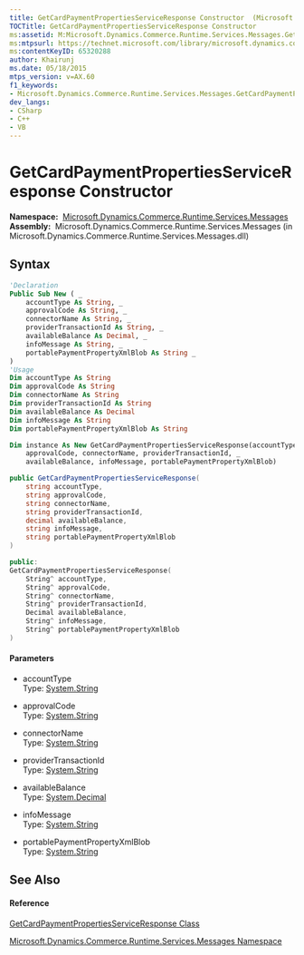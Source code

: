 ```yaml
---
title: GetCardPaymentPropertiesServiceResponse Constructor  (Microsoft.Dynamics.Commerce.Runtime.Services.Messages)
TOCTitle: GetCardPaymentPropertiesServiceResponse Constructor
ms:assetid: M:Microsoft.Dynamics.Commerce.Runtime.Services.Messages.GetCardPaymentPropertiesServiceResponse.#ctor(System.String,System.String,System.String,System.String,System.Decimal,System.String,System.String)
ms:mtpsurl: https://technet.microsoft.com/library/microsoft.dynamics.commerce.runtime.services.messages.getcardpaymentpropertiesserviceresponse.getcardpaymentpropertiesserviceresponse(v=AX.60)
ms:contentKeyID: 65320288
author: Khairunj
ms.date: 05/18/2015
mtps_version: v=AX.60
f1_keywords:
- Microsoft.Dynamics.Commerce.Runtime.Services.Messages.GetCardPaymentPropertiesServiceResponse.#ctor
dev_langs:
- CSharp
- C++
- VB
---
```


# GetCardPaymentPropertiesServiceResponse Constructor

**Namespace:**  [Microsoft.Dynamics.Commerce.Runtime.Services.Messages](microsoft-dynamics-commerce-runtime-services-messages-namespace.md)  
**Assembly:**  Microsoft.Dynamics.Commerce.Runtime.Services.Messages (in Microsoft.Dynamics.Commerce.Runtime.Services.Messages.dll)

## Syntax

``` vb
'Declaration
Public Sub New ( _
    accountType As String, _
    approvalCode As String, _
    connectorName As String, _
    providerTransactionId As String, _
    availableBalance As Decimal, _
    infoMessage As String, _
    portablePaymentPropertyXmlBlob As String _
)
'Usage
Dim accountType As String
Dim approvalCode As String
Dim connectorName As String
Dim providerTransactionId As String
Dim availableBalance As Decimal
Dim infoMessage As String
Dim portablePaymentPropertyXmlBlob As String

Dim instance As New GetCardPaymentPropertiesServiceResponse(accountType, _
    approvalCode, connectorName, providerTransactionId, _
    availableBalance, infoMessage, portablePaymentPropertyXmlBlob)
```

``` csharp
public GetCardPaymentPropertiesServiceResponse(
    string accountType,
    string approvalCode,
    string connectorName,
    string providerTransactionId,
    decimal availableBalance,
    string infoMessage,
    string portablePaymentPropertyXmlBlob
)
```

``` c++
public:
GetCardPaymentPropertiesServiceResponse(
    String^ accountType, 
    String^ approvalCode, 
    String^ connectorName, 
    String^ providerTransactionId, 
    Decimal availableBalance, 
    String^ infoMessage, 
    String^ portablePaymentPropertyXmlBlob
)
```

#### Parameters

  - accountType  
    Type: [System.String](https://technet.microsoft.com/library/s1wwdcbf\(v=ax.60\))  

<!-- end list -->

  - approvalCode  
    Type: [System.String](https://technet.microsoft.com/library/s1wwdcbf\(v=ax.60\))  

<!-- end list -->

  - connectorName  
    Type: [System.String](https://technet.microsoft.com/library/s1wwdcbf\(v=ax.60\))  

<!-- end list -->

  - providerTransactionId  
    Type: [System.String](https://technet.microsoft.com/library/s1wwdcbf\(v=ax.60\))  

<!-- end list -->

  - availableBalance  
    Type: [System.Decimal](https://technet.microsoft.com/library/1k2e8atx\(v=ax.60\))  

<!-- end list -->

  - infoMessage  
    Type: [System.String](https://technet.microsoft.com/library/s1wwdcbf\(v=ax.60\))  

<!-- end list -->

  - portablePaymentPropertyXmlBlob  
    Type: [System.String](https://technet.microsoft.com/library/s1wwdcbf\(v=ax.60\))  

## See Also

#### Reference

[GetCardPaymentPropertiesServiceResponse Class](getcardpaymentpropertiesserviceresponse-class-microsoft-dynamics-commerce-runtime-services-messages.md)

[Microsoft.Dynamics.Commerce.Runtime.Services.Messages Namespace](microsoft-dynamics-commerce-runtime-services-messages-namespace.md)

